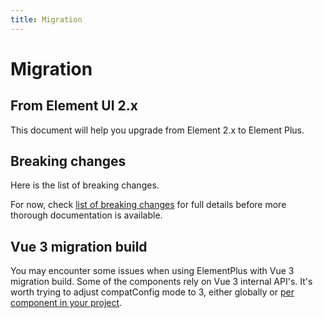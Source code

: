 ```yaml
---
title: Migration
---
```


# Migration

## From Element UI 2.x

This document will help you upgrade from Element 2.x to Element Plus.

## Breaking changes

Here is the list of breaking changes.

For now, check [list of breaking changes](https://github.com/element-plus/element-plus/issues/162)
for full details before more thorough documentation is available.

## Vue 3 migration build

You may encounter some issues when using ElementPlus with Vue 3 migration build. Some of the components rely on Vue 3 internal API's. It's worth trying to adjust compatConfig mode to 3, either globally or [per component in your project](https://v3.vuejs.org/guide/migration/migration-build.html#per-component-config).
